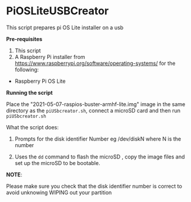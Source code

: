 # PiOSLiteUSBCreator

This script prepares pi OS Lite installer on a usb  

**Pre-requisites**

1. This script
2. A Raspberry Pi installer from  https://www.raspberrypi.org/software/operating-systems/ for the following:


* Raspberry Pi OS Lite


**Running the script**

Place the "2021-05-07-raspios-buster-armhf-lite.img" image in the same directory 
as the `piUSbcreator.sh`, connect a microSD card and then run `piUSbcreator.sh` 


What the script does:

1. Prompts for the disk identifier Number eg /dev/diskN where N is the number

2. Uses the `dd` command  to flash the microSD , copy the image files and set up the microSD  to be bootable.



**NOTE**: 

Please make sure you check that the disk identifier number is correct to avoid unknowing WIPING out your partition

